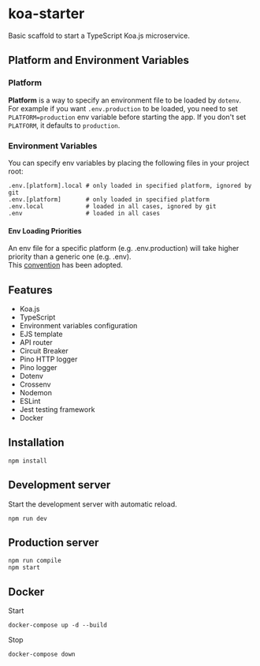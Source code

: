 # koa-starter
Basic scaffold to start a TypeScript Koa.js microservice.

## Platform and Environment Variables

### Platform
**Platform** is a way to specify an environment file to be loaded by `dotenv`.  
For example if you want `.env.production` to be loaded, you need to set `PLATFORM=production` env variable before starting the app. If you don't set `PLATFORM`, it defaults to `production`.

### Environment Variables
You can specify env variables by placing the following files in your project root:
```shell
.env.[platform].local # only loaded in specified platform, ignored by git
.env.[platform]       # only loaded in specified platform
.env.local            # loaded in all cases, ignored by git
.env                  # loaded in all cases
```

#### Env Loading Priorities
An env file for a specific platform (e.g. .env.production) will take higher priority than a generic one (e.g. .env).  
This [convention](https://github.com/bkeepers/dotenv#what-other-env-files-can-i-use) has been adopted.

## Features

- Koa.js
- TypeScript
- Environment variables configuration
- EJS template
- API router
- Circuit Breaker
- Pino HTTP logger
- Pino logger
- Dotenv
- Crossenv
- Nodemon
- ESLint
- Jest testing framework
- Docker

## Installation

```shell
npm install
```

## Development server

Start the development server with automatic reload.

```shell
npm run dev
```

## Production server

```shell
npm run compile
npm start
```

## Docker

Start

```shell
docker-compose up -d --build
```

Stop

```shell
docker-compose down
```

